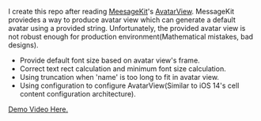 I create this repo after reading [MeesageKit](https://github.com/MessageKit/MessageKit/)'s [AvatarView](https://github.com/MessageKit/MessageKit/blob/81395b65757714b2703663cda9f4bdaf7bf66cbb/Sources/Views/AvatarView.swift). MessageKit proviedes a way to produce avatar view which can generate a default avatar using a provided string. Unfortunately, the provided avatar view is not robust enough for production environment(Mathematical mistakes, bad designs).

- Provide default font size based on avatar view's frame.
- Correct text rect calculation and minimum font size calculation.
- Using truncation when 'name' is too long to fit in avatar view.
- Using configuration to configure AvatarView(Similar to iOS 14's cell content configuration architecture).

[Demo Video Here.](https://cdn.jsdelivr.net/gh/JJAYCHEN1e/Image/img/A04/20210524235155.mov)
